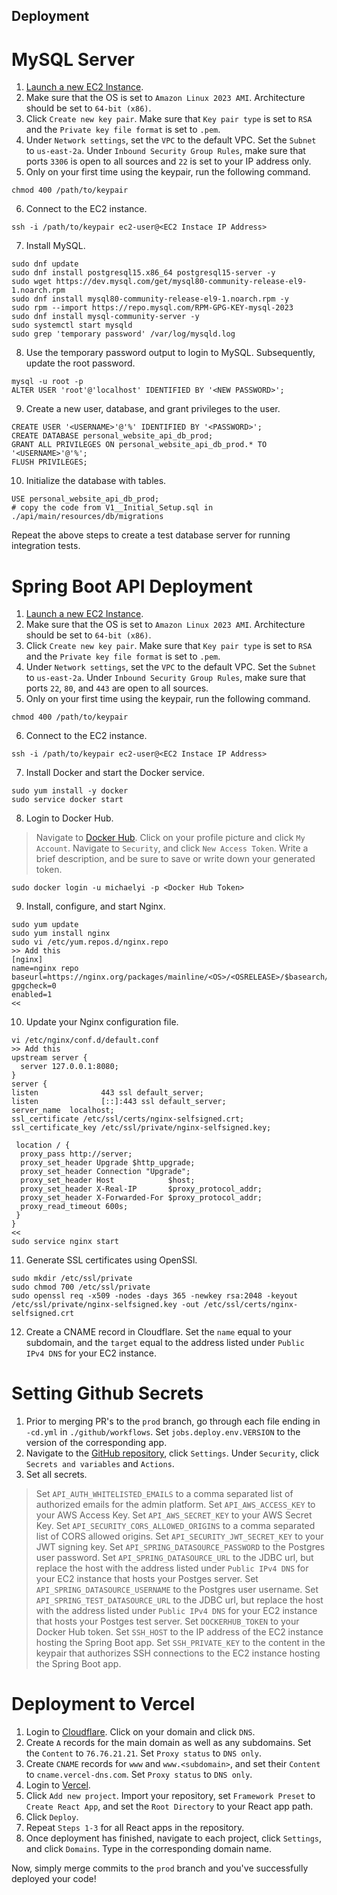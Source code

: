 ## Deployment

# MySQL Server

1. [Launch a new EC2 Instance](https://us-east-2.console.aws.amazon.com/ec2/home?region=us-east-2#LaunchInstances:).
2. Make sure that the OS is set to `Amazon Linux 2023 AMI`. Architecture should be set to `64-bit (x86)`.
3. Click `Create new key pair`. Make sure that `Key pair type` is set to `RSA` and the `Private key file format` is set to `.pem`.
4. Under `Network settings`, set the `VPC` to the default VPC. Set the `Subnet` to `us-east-2a`. Under `Inbound Security Group Rules`, make sure that ports `3306` is open to all sources and `22` is set to your IP address only.
5. Only on your first time using the keypair, run the following command.

```shell
chmod 400 /path/to/keypair
```

6. Connect to the EC2 instance.

```shell
ssh -i /path/to/keypair ec2-user@<EC2 Instace IP Address>
```

7. Install MySQL.

```shell
sudo dnf update
sudo dnf install postgresql15.x86_64 postgresql15-server -y
sudo wget https://dev.mysql.com/get/mysql80-community-release-el9-1.noarch.rpm 
sudo dnf install mysql80-community-release-el9-1.noarch.rpm -y
sudo rpm --import https://repo.mysql.com/RPM-GPG-KEY-mysql-2023
sudo dnf install mysql-community-server -y
sudo systemctl start mysqld
sudo grep 'temporary password' /var/log/mysqld.log
```

8. Use the temporary password output to login to MySQL. Subsequently, update the root password.

```shell
mysql -u root -p
ALTER USER 'root'@'localhost' IDENTIFIED BY '<NEW PASSWORD>'; 
```

9. Create a new user, database, and grant privileges to the user.

```shell
CREATE USER '<USERNAME>'@'%' IDENTIFIED BY '<PASSWORD>';
CREATE DATABASE personal_website_api_db_prod;
GRANT ALL PRIVILEGES ON personal_website_api_db_prod.* TO '<USERNAME>'@'%';
FLUSH PRIVILEGES;
```

10. Initialize the database with tables.

```shell
USE personal_website_api_db_prod;
# copy the code from V1__Initial_Setup.sql in ./api/main/resources/db/migrations
```

Repeat the above steps to create a test database server for running integration tests.

# Spring Boot API Deployment 

1. [Launch a new EC2 Instance](https://us-east-2.console.aws.amazon.com/ec2/home?region=us-east-2#LaunchInstances:).
2. Make sure that the OS is set to `Amazon Linux 2023 AMI`. Architecture should be set to `64-bit (x86)`.
3. Click `Create new key pair`. Make sure that `Key pair type` is set to `RSA` and the `Private key file format` is set to `.pem`.
4. Under `Network settings`, set the `VPC` to the default VPC. Set the `Subnet` to `us-east-2a`. Under `Inbound Security Group Rules`, make sure that ports `22`, `80`, and `443` are open to all sources.
5. Only on your first time using the keypair, run the following command.

```shell
chmod 400 /path/to/keypair
```

6. Connect to the EC2 instance.

```shell
ssh -i /path/to/keypair ec2-user@<EC2 Instace IP Address>
```

7. Install Docker and start the Docker service.
```shell
sudo yum install -y docker
sudo service docker start
```

8. Login to Docker Hub.

> Navigate to [Docker Hub](https://hub.docker.com/).
> Click on your profile picture and click `My Account`.
> Navigate to `Security`, and click `New Access Token`.
> Write a brief description, and be sure to save or write down your generated token.

```shell
sudo docker login -u michaelyi -p <Docker Hub Token>
```

9. Install, configure, and start Nginx.
```shell
sudo yum update
sudo yum install nginx
sudo vi /etc/yum.repos.d/nginx.repo
>> Add this
[nginx]
name=nginx repo
baseurl=https://nginx.org/packages/mainline/<OS>/<OSRELEASE>/$basearch/
gpgcheck=0
enabled=1 
<<
```

10. Update your Nginx configuration file.

```shell
vi /etc/nginx/conf.d/default.conf
>> Add this
upstream server {
  server 127.0.0.1:8080;
}
server {
listen              443 ssl default_server;
listen              [::]:443 ssl default_server;
server_name  localhost;
ssl_certificate /etc/ssl/certs/nginx-selfsigned.crt;
ssl_certificate_key /etc/ssl/private/nginx-selfsigned.key;
 
 location / {
  proxy_pass http://server;
  proxy_set_header Upgrade $http_upgrade;
  proxy_set_header Connection "Upgrade";
  proxy_set_header Host            $host;
  proxy_set_header X-Real-IP       $proxy_protocol_addr;
  proxy_set_header X-Forwarded-For $proxy_protocol_addr;
  proxy_read_timeout 600s;
 }
}
<<
sudo service nginx start
```

11. Generate SSL certificates using OpenSSl.

```shell
sudo mkdir /etc/ssl/private
sudo chmod 700 /etc/ssl/private
sudo openssl req -x509 -nodes -days 365 -newkey rsa:2048 -keyout /etc/ssl/private/nginx-selfsigned.key -out /etc/ssl/certs/nginx-selfsigned.crt
```

12. Create a CNAME record in Cloudflare. Set the `name` equal to your subdomain, and the `target` equal to the address listed under `Public IPv4 DNS` for your EC2 instance.

# Setting Github Secrets

1. Prior to merging PR's to the `prod` branch, go through each file ending in `-cd.yml` in `./github/workflows`. Set `jobs.deploy.env.VERSION` to the version of the corresponding app.
2. Navigate to the [GitHub repository](https://github.com/michaelhyi/personal-website), click `Settings`. Under `Security`, click `Secrets and variables` and `Actions`.
3. Set all secrets.

> Set `API_AUTH_WHITELISTED_EMAILS` to a comma separated list of authorized emails for the admin platform.
> Set `API_AWS_ACCESS_KEY` to your AWS Access Key.
> Set `API_AWS_SECRET_KEY` to your AWS Secret Key.
> Set `API_SECURITY_CORS_ALLOWED_ORIGINS` to a comma separated list of CORS allowed origins.
> Set `API_SECURITY_JWT_SECRET_KEY` to your JWT signing key.
> Set `API_SPRING_DATASOURCE_PASSWORD` to the Postgres user password. 
> Set `API_SPRING_DATASOURCE_URL` to the JDBC url, but replace the host with the address listed under `Public IPv4 DNS` for your EC2 instance that hosts your Postges server.
> Set `API_SPRING_DATASOURCE_USERNAME` to the Postgres user username.
> Set `API_SPRING_TEST_DATASOURCE_URL` to the JDBC url, but replace the host with the address listed under  `Public IPv4 DNS` for your EC2 instance that hosts your Postges test server. 
> Set `DOCKERHUB_TOKEN` to your Docker Hub token.
> Set `SSH_HOST` to the IP address of the EC2 instance hosting the Spring Boot app.
> Set `SSH_PRIVATE_KEY` to the content in the keypair that authorizes SSH connections to the EC2 instance hosting the Spring Boot app.

# Deployment to Vercel

1. Login to [Cloudflare](https://www.cloudflare.com/). Click on your domain and click `DNS`.
2. Create `A` records for the main domain as well as any subdomains. Set the `Content` to `76.76.21.21`. Set `Proxy status` to `DNS only`.
3. Create `CNAME` records for `www` and `www.<subdomain>`, and set their `Content` to `cname.vercel-dns.com`. Set `Proxy status` to `DNS only`. 
4. Login to [Vercel](https://vercel.com/).
5. Click `Add new project`. Import your repository, set `Framework Preset` to `Create React App`, and set the `Root Directory` to your React app path.
6. Click `Deploy`.
7. Repeat `Steps 1-3` for all React apps in the repository. 
8. Once deployment has finished, navigate to each project, click `Settings`, and click `Domains`. Type in the corresponding domain name.

Now, simply merge commits to the `prod` branch and you've successfully deployed your code!